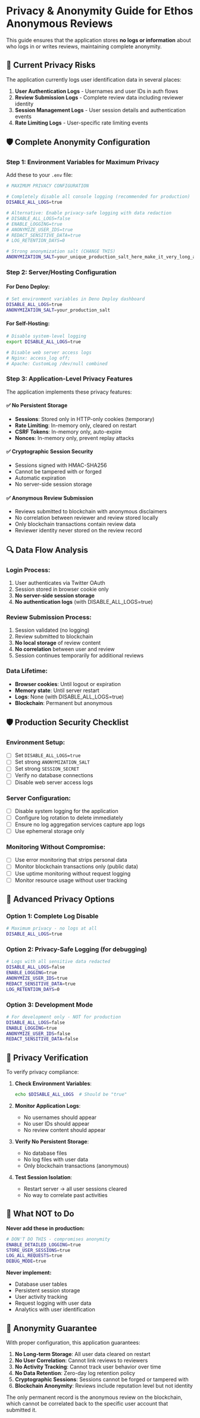 # Privacy & Anonymity Guide for Ethos Anonymous Reviews

This guide ensures that the application stores **no logs or information** about who logs in or writes reviews, maintaining complete anonymity.

## 🚨 Current Privacy Risks

The application currently logs user identification data in several places:

1. **User Authentication Logs** - Usernames and user IDs in auth flows
2. **Review Submission Logs** - Complete review data including reviewer identity
3. **Session Management Logs** - User session details and authentication events
4. **Rate Limiting Logs** - User-specific rate limiting events

## 🛡️ Complete Anonymity Configuration

### Step 1: Environment Variables for Maximum Privacy

Add these to your `.env` file:

```bash
# MAXIMUM PRIVACY CONFIGURATION

# Completely disable all console logging (recommended for production)
DISABLE_ALL_LOGS=true

# Alternative: Enable privacy-safe logging with data redaction
# DISABLE_ALL_LOGS=false
# ENABLE_LOGGING=true
# ANONYMIZE_USER_IDS=true
# REDACT_SENSITIVE_DATA=true
# LOG_RETENTION_DAYS=0

# Strong anonymization salt (CHANGE THIS)
ANONYMIZATION_SALT=your_unique_production_salt_here_make_it_very_long_and_random
```

### Step 2: Server/Hosting Configuration

#### For Deno Deploy:
```bash
# Set environment variables in Deno Deploy dashboard
DISABLE_ALL_LOGS=true
ANONYMIZATION_SALT=your_production_salt
```

#### For Self-Hosting:
```bash
# Disable system-level logging
export DISABLE_ALL_LOGS=true

# Disable web server access logs
# Nginx: access_log off;
# Apache: CustomLog /dev/null combined
```

### Step 3: Application-Level Privacy Features

The application implements these privacy features:

#### ✅ **No Persistent Storage**
- **Sessions**: Stored only in HTTP-only cookies (temporary)
- **Rate Limiting**: In-memory only, cleared on restart
- **CSRF Tokens**: In-memory only, auto-expire
- **Nonces**: In-memory only, prevent replay attacks

#### ✅ **Cryptographic Session Security**
- Sessions signed with HMAC-SHA256
- Cannot be tampered with or forged
- Automatic expiration
- No server-side session storage

#### ✅ **Anonymous Review Submission**
- Reviews submitted to blockchain with anonymous disclaimers
- No correlation between reviewer and review stored locally
- Only blockchain transactions contain review data
- Reviewer identity never stored on the review record

## 🔍 Data Flow Analysis

### Login Process:
1. User authenticates via Twitter OAuth
2. Session stored in browser cookie only
3. **No server-side session storage**
4. **No authentication logs** (with DISABLE_ALL_LOGS=true)

### Review Submission Process:
1. Session validated (no logging)
2. Review submitted to blockchain
3. **No local storage** of review content
4. **No correlation** between user and review
5. Session continues temporarily for additional reviews

### Data Lifetime:
- **Browser cookies**: Until logout or expiration
- **Memory state**: Until server restart
- **Logs**: None (with DISABLE_ALL_LOGS=true)
- **Blockchain**: Permanent but anonymous

## 🛡️ Production Security Checklist

### Environment Setup:
- [ ] Set `DISABLE_ALL_LOGS=true`
- [ ] Set strong `ANONYMIZATION_SALT`
- [ ] Set strong `SESSION_SECRET`
- [ ] Verify no database connections
- [ ] Disable web server access logs

### Server Configuration:
- [ ] Disable system logging for the application
- [ ] Configure log rotation to delete immediately
- [ ] Ensure no log aggregation services capture app logs
- [ ] Use ephemeral storage only

### Monitoring Without Compromise:
- [ ] Use error monitoring that strips personal data
- [ ] Monitor blockchain transactions only (public data)
- [ ] Use uptime monitoring without request logging
- [ ] Monitor resource usage without user tracking

## 🔧 Advanced Privacy Options

### Option 1: Complete Log Disable
```bash
# Maximum privacy - no logs at all
DISABLE_ALL_LOGS=true
```

### Option 2: Privacy-Safe Logging (for debugging)
```bash
# Logs with all sensitive data redacted
DISABLE_ALL_LOGS=false
ENABLE_LOGGING=true
ANONYMIZE_USER_IDS=true
REDACT_SENSITIVE_DATA=true
LOG_RETENTION_DAYS=0
```

### Option 3: Development Mode
```bash
# For development only - NOT for production
DISABLE_ALL_LOGS=false
ENABLE_LOGGING=true
ANONYMIZE_USER_IDS=false
REDACT_SENSITIVE_DATA=false
```

## 🔐 Privacy Verification

To verify privacy compliance:

1. **Check Environment Variables**:
   ```bash
   echo $DISABLE_ALL_LOGS  # Should be "true"
   ```

2. **Monitor Application Logs**:
   - No usernames should appear
   - No user IDs should appear
   - No review content should appear

3. **Verify No Persistent Storage**:
   - No database files
   - No log files with user data
   - Only blockchain transactions (anonymous)

4. **Test Session Isolation**:
   - Restart server → all user sessions cleared
   - No way to correlate past activities

## 🚫 What NOT to Do

**Never add these in production:**

```bash
# DON'T DO THIS - compromises anonymity
ENABLE_DETAILED_LOGGING=true
STORE_USER_SESSIONS=true
LOG_ALL_REQUESTS=true
DEBUG_MODE=true
```

**Never implement:**
- Database user tables
- Persistent session storage
- User activity tracking
- Request logging with user data
- Analytics with user identification

## 🎯 Anonymity Guarantee

With proper configuration, this application guarantees:

1. **No Long-term Storage**: All user data cleared on restart
2. **No User Correlation**: Cannot link reviews to reviewers
3. **No Activity Tracking**: Cannot track user behavior over time
4. **No Data Retention**: Zero-day log retention policy
5. **Cryptographic Sessions**: Sessions cannot be forged or tampered with
6. **Blockchain Anonymity**: Reviews include reputation level but not identity

The only permanent record is the anonymous review on the blockchain, which cannot be correlated back to the specific user account that submitted it. 